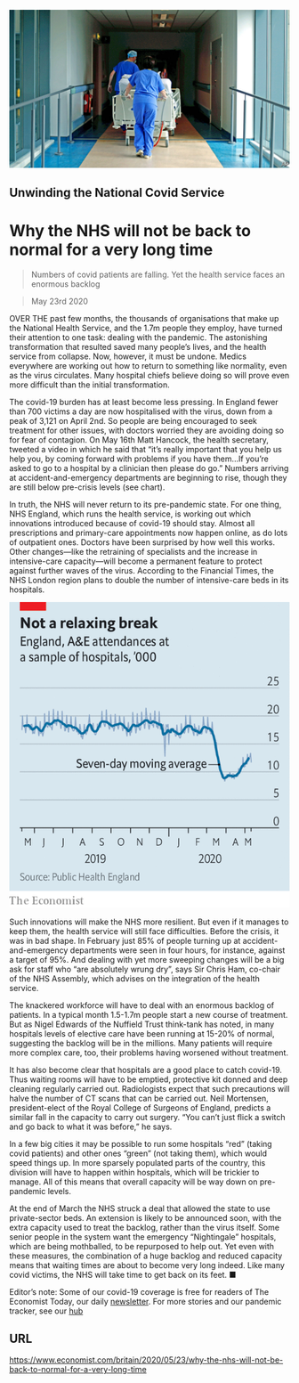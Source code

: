 ![](./images/20200523_BRP004_0.jpg)

## Unwinding the National Covid Service

# Why the NHS will not be back to normal for a very long time

> Numbers of covid patients are falling. Yet the health service faces an enormous backlog

> May 23rd 2020

OVER THE past few months, the thousands of organisations that make up the National Health Service, and the 1.7m people they employ, have turned their attention to one task: dealing with the pandemic. The astonishing transformation that resulted saved many people’s lives, and the health service from collapse. Now, however, it must be undone. Medics everywhere are working out how to return to something like normality, even as the virus circulates. Many hospital chiefs believe doing so will prove even more difficult than the initial transformation.

The covid-19 burden has at least become less pressing. In England fewer than 700 victims a day are now hospitalised with the virus, down from a peak of 3,121 on April 2nd. So people are being encouraged to seek treatment for other issues, with doctors worried they are avoiding doing so for fear of contagion. On May 16th Matt Hancock, the health secretary, tweeted a video in which he said that “it’s really important that you help us help you, by coming forward with problems if you have them...If you’re asked to go to a hospital by a clinician then please do go.” Numbers arriving at accident-and-emergency departments are beginning to rise, though they are still below pre-crisis levels (see chart).

In truth, the NHS will never return to its pre-pandemic state. For one thing, NHS England, which runs the health service, is working out which innovations introduced because of covid-19 should stay. Almost all prescriptions and primary-care appointments now happen online, as do lots of outpatient ones. Doctors have been surprised by how well this works. Other changes—like the retraining of specialists and the increase in intensive-care capacity—will become a permanent feature to protect against further waves of the virus. According to the Financial Times, the NHS London region plans to double the number of intensive-care beds in its hospitals.

![](./images/20200523_BRC170.png)

Such innovations will make the NHS more resilient. But even if it manages to keep them, the health service will still face difficulties. Before the crisis, it was in bad shape. In February just 85% of people turning up at accident-and-emergency departments were seen in four hours, for instance, against a target of 95%. And dealing with yet more sweeping changes will be a big ask for staff who “are absolutely wrung dry”, says Sir Chris Ham, co-chair of the NHS Assembly, which advises on the integration of the health service.

The knackered workforce will have to deal with an enormous backlog of patients. In a typical month 1.5-1.7m people start a new course of treatment. But as Nigel Edwards of the Nuffield Trust think-tank has noted, in many hospitals levels of elective care have been running at 15-20% of normal, suggesting the backlog will be in the millions. Many patients will require more complex care, too, their problems having worsened without treatment.

It has also become clear that hospitals are a good place to catch covid-19. Thus waiting rooms will have to be emptied, protective kit donned and deep cleaning regularly carried out. Radiologists expect that such precautions will halve the number of CT scans that can be carried out. Neil Mortensen, president-elect of the Royal College of Surgeons of England, predicts a similar fall in the capacity to carry out surgery. “You can’t just flick a switch and go back to what it was before,” he says.

In a few big cities it may be possible to run some hospitals “red” (taking covid patients) and other ones “green” (not taking them), which would speed things up. In more sparsely populated parts of the country, this division will have to happen within hospitals, which will be trickier to manage. All of this means that overall capacity will be way down on pre-pandemic levels.

At the end of March the NHS struck a deal that allowed the state to use private-sector beds. An extension is likely to be announced soon, with the extra capacity used to treat the backlog, rather than the virus itself. Some senior people in the system want the emergency “Nightingale” hospitals, which are being mothballed, to be repurposed to help out. Yet even with these measures, the combination of a huge backlog and reduced capacity means that waiting times are about to become very long indeed. Like many covid victims, the NHS will take time to get back on its feet. ■

Editor’s note: Some of our covid-19 coverage is free for readers of The Economist Today, our daily [newsletter](https://www.economist.com/https://my.economist.com/user#newsletter). For more stories and our pandemic tracker, see our [hub](https://www.economist.com//news/2020/03/11/the-economists-coverage-of-the-coronavirus)

## URL

https://www.economist.com/britain/2020/05/23/why-the-nhs-will-not-be-back-to-normal-for-a-very-long-time
